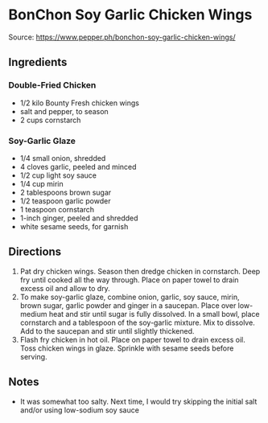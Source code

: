 # BonChon Soy Garlic Chicken Wings
Source: https://www.pepper.ph/bonchon-soy-garlic-chicken-wings/ 

## Ingredients
### Double-Fried Chicken
* 1/2 kilo Bounty Fresh chicken wings
* salt and pepper, to season
* 2 cups cornstarch

### Soy-Garlic Glaze
* 1/4 small onion, shredded
* 4 cloves garlic, peeled and minced
* 1/2 cup light soy sauce
* 1/4 cup mirin
* 2 tablespoons brown sugar
* 1/2 teaspoon garlic powder
* 1 teaspoon cornstarch
* 1-inch ginger, peeled and shredded
* white sesame seeds, for garnish

## Directions
1. Pat dry chicken wings. Season then dredge chicken in cornstarch. Deep fry until cooked all the way through. Place on paper towel to drain excess oil and allow to dry.
2. To make soy-garlic glaze, combine onion, garlic, soy sauce, mirin, brown sugar, garlic powder and ginger in a saucepan. Place over low-medium heat and stir until sugar is fully dissolved. In a small bowl, place cornstarch and a tablespoon of the soy-garlic mixture. Mix to dissolve. Add to the saucepan and stir until slightly thickened.
3. Flash fry chicken in hot oil. Place on paper towel to drain excess oil. Toss chicken wings in glaze. Sprinkle with sesame seeds before serving.

## Notes
* It was somewhat too salty. Next time, I would try skipping the initial salt and/or using low-sodium soy sauce

